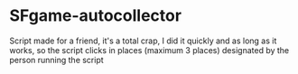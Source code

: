 # SFgame-autocollector
Script made for a friend, it's a total crap, I did it quickly and as long as it works, so the script clicks in places (maximum 3 places) designated by the person running the script
